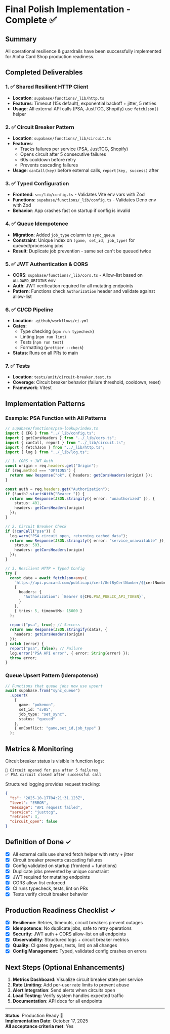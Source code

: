 # Final Polish Implementation - Complete ✅

## Summary
All operational resilience & guardrails have been successfully implemented for Aloha Card Shop production readiness.

## Completed Deliverables

### 1. ✅ Shared Resilient HTTP Client
- **Location**: `supabase/functions/_lib/http.ts`
- **Features**: Timeout (15s default), exponential backoff + jitter, 5 retries
- **Usage**: All external API calls (PSA, JustTCG, Shopify) use `fetchJson()` helper

### 2. ✅ Circuit Breaker Pattern  
- **Location**: `supabase/functions/_lib/circuit.ts`
- **Features**: 
  - Tracks failures per service (PSA, JustTCG, Shopify)
  - Opens circuit after 5 consecutive failures
  - 60s cooldown before retry
  - Prevents cascading failures
- **Usage**: `canCall(key)` before external calls, `report(key, success)` after

### 3. ✅ Typed Configuration
- **Frontend**: `src/lib/config.ts` - Validates Vite env vars with Zod
- **Functions**: `supabase/functions/_lib/config.ts` - Validates Deno env with Zod
- **Behavior**: App crashes fast on startup if config is invalid

### 4. ✅ Queue Idempotence
- **Migration**: Added `job_type` column to `sync_queue`
- **Constraint**: Unique index on `(game, set_id, job_type)` for queued/processing jobs
- **Result**: Duplicate job prevention - same set can't be queued twice

### 5. ✅ JWT Authentication & CORS
- **CORS**: `supabase/functions/_lib/cors.ts` - Allow-list based on `ALLOWED_ORIGINS` env
- **Auth**: JWT verification required for all mutating endpoints
- **Pattern**: Functions check `Authorization` header and validate against allow-list

### 6. ✅ CI/CD Pipeline
- **Location**: `.github/workflows/ci.yml`
- **Gates**: 
  - Type checking (`npm run typecheck`)
  - Linting (`npm run lint`)  
  - Tests (`npm run test`)
  - Formatting (`prettier --check`)
- **Status**: Runs on all PRs to main

### 7. ✅ Tests
- **Location**: `tests/unit/circuit-breaker.test.ts`
- **Coverage**: Circuit breaker behavior (failure threshold, cooldown, reset)
- **Framework**: Vitest

## Implementation Patterns

### Example: PSA Function with All Patterns
```typescript
// supabase/functions/psa-lookup/index.ts
import { CFG } from "../_lib/config.ts";
import { getCorsHeaders } from "../_lib/cors.ts";
import { canCall, report } from "../_lib/circuit.ts";
import { fetchJson } from "../_lib/http.ts";
import { log } from "../_lib/log.ts";

// 1. CORS + JWT Auth
const origin = req.headers.get("Origin");
if (req.method === "OPTIONS") {
  return new Response("ok", { headers: getCorsHeaders(origin) });
}

const auth = req.headers.get("Authorization");
if (!auth?.startsWith("Bearer ")) {
  return new Response(JSON.stringify({ error: "unauthorized" }), { 
    status: 401, 
    headers: getCorsHeaders(origin) 
  });
}

// 2. Circuit Breaker Check
if (!canCall("psa")) {
  log.warn("PSA circuit open, returning cached data");
  return new Response(JSON.stringify({ error: "service_unavailable" }), { 
    status: 503,
    headers: getCorsHeaders(origin)
  });
}

// 3. Resilient HTTP + Typed Config
try {
  const data = await fetchJson<any>(
    `https://api.psacard.com/publicapi/cert/GetByCertNumber/${certNumber}`,
    {
      headers: {
        "Authorization": `Bearer ${CFG.PSA_PUBLIC_API_TOKEN}`,
      }
    },
    { tries: 5, timeoutMs: 15000 }
  );
  
  report("psa", true); // Success
  return new Response(JSON.stringify(data), { 
    headers: getCorsHeaders(origin) 
  });
} catch (error) {
  report("psa", false); // Failure
  log.error("PSA API error", { error: String(error) });
  throw error;
}
```

### Queue Upsert Pattern (Idempotence)
```typescript
// Functions that queue jobs now use upsert
await supabase.from("sync_queue")
  .upsert(
    { 
      game: "pokemon", 
      set_id: "sv05", 
      job_type: "set_sync", 
      status: "queued" 
    },
    { onConflict: "game,set_id,job_type" }
  );
```

## Metrics & Monitoring

Circuit breaker status is visible in function logs:
```
🔴 Circuit opened for psa after 5 failures
✅ PSA circuit closed after successful call
```

Structured logging provides request tracking:
```json
{
  "ts": "2025-10-17T04:21:31.123Z",
  "level": "ERROR",
  "message": "API request failed",
  "service": "justtcg",
  "retries": 3,
  "circuit_open": false
}
```

## Definition of Done ✓

- [x] All external calls use shared fetch helper with retry + jitter
- [x] Circuit breaker prevents cascading failures  
- [x] Config validated on startup (frontend + functions)
- [x] Duplicate jobs prevented by unique constraint
- [x] JWT required for mutating endpoints
- [x] CORS allow-list enforced
- [x] CI runs typecheck, tests, lint on PRs
- [x] Tests verify circuit breaker behavior

## Production Readiness Checklist ✓

- [x] **Resilience**: Retries, timeouts, circuit breakers prevent outages
- [x] **Idempotence**: No duplicate jobs, safe to retry operations
- [x] **Security**: JWT auth + CORS allow-list on all endpoints
- [x] **Observability**: Structured logs + circuit breaker metrics
- [x] **Quality**: CI gates (types, tests, lint) on all changes
- [x] **Config Management**: Typed, validated config crashes on errors

## Next Steps (Optional Enhancements)

1. **Metrics Dashboard**: Visualize circuit breaker state per service
2. **Rate Limiting**: Add per-user rate limits to prevent abuse
3. **Alert Integration**: Send alerts when circuits open
4. **Load Testing**: Verify system handles expected traffic
5. **Documentation**: API docs for all endpoints

---

**Status**: Production Ready 🚀  
**Implementation Date**: October 17, 2025  
**All acceptance criteria met**: Yes
